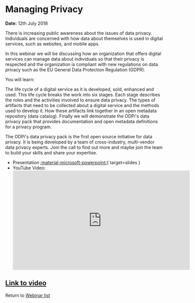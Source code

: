 <!-- SPDX-License-Identifier: Apache-2.0 -->
<!-- Copyright Contributors to the ODPi Egeria project 2020. -->

# Managing Privacy

**Date:** 12th July 2018

There is increasing public awareness about the issues of data privacy. Individuals are concerned with how data about themselves is used in digital services, such as websites, and mobile apps.

In this webinar we will be discussing how an organization that offers digital services can manage data about individuals so that their privacy is respected and the organization is compliant with new regulations on data privacy such as the EU General Data Protection Regulation (GDPR).

You will learn:

The life cycle of a digital service as it is developed, sold, enhanced and used. This life cycle breaks the work into six stages. Each stage describes the roles and the activities involved to ensure data privacy.
The types of artifacts that need to be collected about a digital service and the methods used to develop it.
How these artifacts link together in an open metadata repository (data catalog).
Finally we will demonstrate the ODPi's data privacy pack that provides documentation and open metadata definitions for a privacy program.

The ODPi's data privacy pack is the first open source initiative for data privacy. It is being developed by a team of cross-industry, multi-vendor data privacy experts. Join the call to find out more and maybe join the team to build your skills and share your expertise.

* Presentation [:material-microsoft-powerpoint:](./ODPi%20-%20Privacy%20Pack%20-%20Webinar%20-%2011th%20July%202018.pptx){ target=slides }
* YouTube Video:
    <div class="video-wrapper">
      <iframe width="560" height="315" src="https://www.youtube.com/embed/_SExbehT5nQ" title="YouTube video player" frameborder="0" allow="accelerometer; autoplay; clipboard-write; encrypted-media; gyroscope; picture-in-picture" allowfullscreen></iframe>
    </div>

[Link to video](https://www.youtube.com/watch?v=_SExbehT5nQ)
----
Return to [Webinar list](..)
